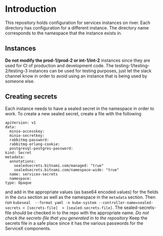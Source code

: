 # Introduction
This repository holds configuration for servicex instances on river.  Each directory has configuration
for a different instance.  The directory name corresponds to the namespace that
the instance exists in.

## Instances

**Do not modify the prod-1/prod-2 or int-1/int-2** instances since they are used
for CI of production and development code.  The testing-1/testing-2/testing-3
instances can be used for testing purposes, just let the slack channel know in
order to avoid using an instance that is being used by someone else.


## Creating secrets

Each instance needs to have a sealed secret in the namespace in order to work.
To create a new sealed secret, create a file with the following

```
apiVersion: v1
data:
  minio-accesskey: 
  minio-secretkey: 
  rabbitmq-password: 
  rabbitmq-erlang-cookie: 
  postgresql-postgres-password: 
kind: Secret
metadata:
  annotations:
    sealedsecrets.bitnami.com/managed: "true"
    sealedsecrets.bitnami.com/namespace-wide: "true"  
  name: servicex-secrets
  namespace: 
type: Opaque
```

and add in the appropriate values (as base64 encoded values) for the fields in the `data` section  as well as
the namespace in the `metadata` section.  Then run 
`kubeseal  --format yaml -n kube-system --controller-name=sealed-secrets < [secrets-file]  > [sealed-secrets-file]`.
The sealed-secrets-file should be checked in to the repo with the appropriate
name.  *Do not check the secrets-file that you generated in to the repository*
Keep the secrets file in a safe place since it has the various passwords for the
ServiceX components.

